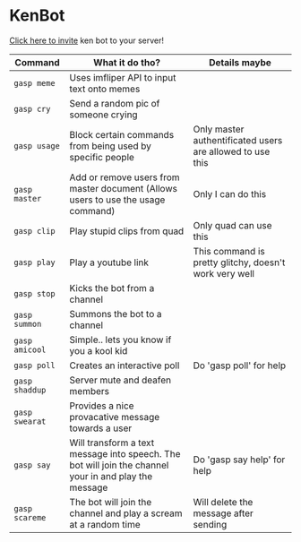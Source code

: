 # KenBot

[Click here to invite](https://discord.com/api/oauth2/authorize?client_id=770766611929366551&permissions=8&scope=bot) ken bot to your server!

| Command | What it do tho? | Details maybe |
|------------------------------------------------------------------|--------------------------------------------------------------------------------------------------------------------------------------------------------------|-----------------------------------------------------------------------------------------------------|
| `gasp meme` | Uses imfliper API to input text onto memes |  |
| `gasp cry` | Send a random pic of someone crying | |
| `gasp usage` | Block certain commands from being used by specific people | Only master authentificated users are allowed to use this |
| `gasp master` | Add or remove users from master document (Allows users to use the usage command) | Only I can do this |
| `gasp clip` | Play stupid clips from quad | Only quad can use this |
| `gasp play` | Play a youtube link | This command is pretty glitchy, doesn't work very well |
| `gasp stop` | Kicks the bot from a channel |  |
| `gasp summon` | Summons the bot to a channel |  |
| `gasp amicool` | Simple.. lets you know if you a kool kid |  |
| `gasp poll` | Creates an interactive poll | Do 'gasp poll' for help |
| `gasp shaddup` | Server mute and deafen members |  |
| `gasp swearat` | Provides a nice provacative message towards a user |  |
| `gasp say` | Will transform a text message into speech. The bot will join the channel your in and play the message | Do 'gasp say help' for help |
| `gasp scareme` | The bot will join the channel and play a scream at a random time | Will delete the message after sending |



